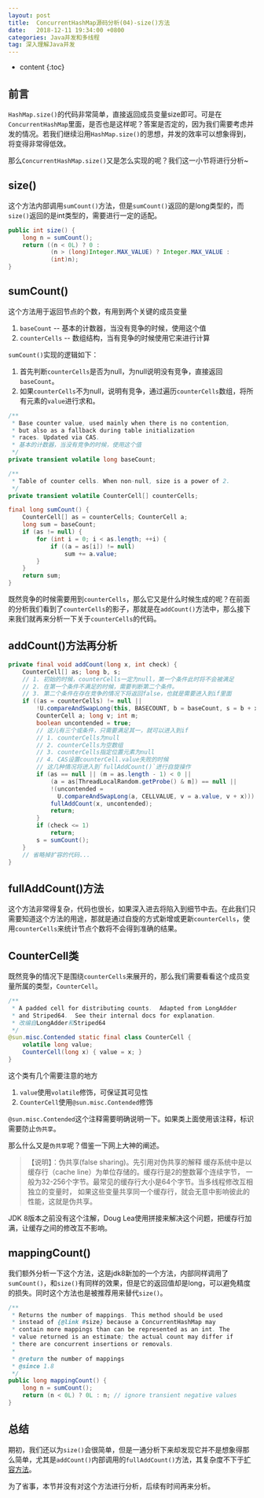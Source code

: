 ```yaml
---
layout: post
title:  ConcurrentHashMap源码分析(04)-size()方法
date:   2018-12-11 19:34:00 +0800
categories: Java并发和多线程
tag: 深入理解Java并发
---
```


* content
{:toc}

## 前言

`HashMap.size()`的代码非常简单，直接返回成员变量size即可。可是在`ConcurrentHashMap`里面，是否也是这样呢？答案是否定的，因为我们需要考虑并发的情况。若我们继续沿用`HashMap.size()`的思想，并发的效率可以想象得到，将变得非常得低效。

那么`ConcurrentHashMap.size()`又是怎么实现的呢？我们这一小节将进行分析~

## size()

这个方法内部调用`sumCount()`方法，但是`sumCount()`返回的是long类型的，而`size()`返回的是int类型的，需要进行一定的适配。

```java
public int size() {
    long n = sumCount();
    return ((n < 0L) ? 0 :
            (n > (long)Integer.MAX_VALUE) ? Integer.MAX_VALUE :
            (int)n);
}
```

## sumCount()

这个方法用于返回节点的个数，有用到两个关键的成员变量

1. `baseCount` -- 基本的计数器，当没有竞争的时候，使用这个值
2. `counterCells` -- 数组结构，当有竞争的时候使用它来进行计算

`sumCount()`实现的逻辑如下：
1. 首先判断`counterCells`是否为null，为null说明没有竞争，直接返回`baseCount`。
2. 如果`counterCells`不为null，说明有竞争，通过遍历`counterCells`数组，将所有元素的`value`进行求和。

```java
/**
 * Base counter value, used mainly when there is no contention,
 * but also as a fallback during table initialization
 * races. Updated via CAS.
 * 基本的计数器，当没有竞争的时候，使用这个值
 */
private transient volatile long baseCount;

/**
 * Table of counter cells. When non-null, size is a power of 2.
 */
private transient volatile CounterCell[] counterCells;

final long sumCount() {
    CounterCell[] as = counterCells; CounterCell a;
    long sum = baseCount;
    if (as != null) {
        for (int i = 0; i < as.length; ++i) {
            if ((a = as[i]) != null)
                sum += a.value;
        }
    }
    return sum;
}
```

既然竞争的时候需要用到`counterCells`，那么它又是什么时候生成的呢？在前面的分析我们看到了`counterCells`的影子，那就是在`addCount()`方法中，那么接下来我们就再来分析一下关于`counterCells`的代码。

## addCount()方法再分析

```java
private final void addCount(long x, int check) {
    CounterCell[] as; long b, s;
    // 1. 初始的时候，counterCells一定为null，第一个条件此时将不会被满足
    // 2. 在第一个条件不满足的时候，需要判断第二个条件。
    // 3. 第二个条件在存在竞争的情况下将返回false，也就是需要进入到if里面
    if ((as = counterCells) != null ||
        !U.compareAndSwapLong(this, BASECOUNT, b = baseCount, s = b + x)) {
        CounterCell a; long v; int m;
        boolean uncontended = true;
        // 这儿有三个或条件，只需要满足其一，就可以进入到if
        // 1. counterCells为null
        // 2. counterCells为空数组
        // 3. counterCells指定位置元素为null
        // 4. CAS设置counterCell.value失败的时候
        // 这几种情况将进入到`fullAddCount()`进行自旋操作
        if (as == null || (m = as.length - 1) < 0 ||
            (a = as[ThreadLocalRandom.getProbe() & m]) == null ||
            !(uncontended =
              U.compareAndSwapLong(a, CELLVALUE, v = a.value, v + x))) {
            fullAddCount(x, uncontended);
            return;
        }
        if (check <= 1)
            return;
        s = sumCount();
    }
    // 省略掉扩容的代码...
}
```

## fullAddCount()方法

这个方法非常得复杂，代码也很长，如果深入进去将陷入到细节中去。在此我们只需要知道这个方法的用途，那就是通过自旋的方式新增或更新`counterCells`，使用`counterCells`来统计节点个数将不会得到准确的结果。

## CounterCell类

既然竞争的情况下是围绕`counterCells`来展开的，那么我们需要看看这个成员变量所属的类型，`CounterCell`。

```java
/**
 * A padded cell for distributing counts.  Adapted from LongAdder
 * and Striped64.  See their internal docs for explanation.
 * 改编自LongAdder和Striped64
 */
@sun.misc.Contended static final class CounterCell {
    volatile long value;
    CounterCell(long x) { value = x; }
}
```

这个类有几个需要注意的地方

1. `value`使用`volatile`修饰，可保证其可见性
2. `CounterCell`使用`@sun.misc.Contended`修饰

`@sun.misc.Contended`这个注释需要明确说明一下。如果类上面使用该注释，标识需要防止`伪共享`。

那么什么又是`伪共享`呢？借鉴一下网上大神的阐述。

> 【说明】：伪共享(false sharing)。先引用对伪共享的解释
缓存系统中是以缓存行（cache line）为单位存储的。缓存行是2的整数幂个连续字节，
一般为32-256个字节。最常见的缓存行大小是64个字节。当多线程修改互相独立的变量时，
如果这些变量共享同一个缓存行，就会无意中影响彼此的性能，这就是伪共享。

JDK 8版本之前没有这个注解，Doug Lea使用拼接来解决这个问题，把缓存行加满，让缓存之间的修改互不影响。

## mappingCount()

我们额外分析一下这个方法，这是jdk8新加的一个方法，内部同样调用了`sumCount()`，和`size()`有同样的效果，但是它的返回值却是long，可以避免精度的损失。同时这个方法也是被推荐用来替代`size()`。

```java
/**
 * Returns the number of mappings. This method should be used
 * instead of {@link #size} because a ConcurrentHashMap may
 * contain more mappings than can be represented as an int. The
 * value returned is an estimate; the actual count may differ if
 * there are concurrent insertions or removals.
 *
 * @return the number of mappings
 * @since 1.8
 */
public long mappingCount() {
    long n = sumCount();
    return (n < 0L) ? 0L : n; // ignore transient negative values
}
```

## 总结

期初，我们还以为`size()`会很简单，但是一通分析下来却发现它并不是想象得那么简单，尤其是`addCount()`内部调用的`fullAddCount()`方法，其复杂度不下于[扩容方法](https://www.jianshu.com/p/f7d0b8c23b3d)。

为了省事，本节并没有对这个方法进行分析，后续有时间再来分析。